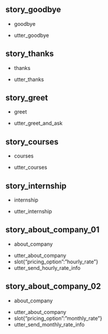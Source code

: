 ## story_goodbye
* goodbye
 - utter_goodbye

## story_thanks
* thanks
 - utter_thanks

## story_greet
* greet  
 - utter_greet_and_ask

## story_courses
* courses
 - utter_courses  
 
## story_internship
* internship
 - utter_internship  

## story_about_company_01
* about_company
 - utter_about_company
 - slot{“pricing_option”:”hourly_rate”}
 - utter_send_hourly_rate_info
 
 ## story_about_company_02
* about_company
 - utter_about_company
 - slot{“pricing_option”:”monthly_rate”}
 - utter_send_monthly_rate_info
 


